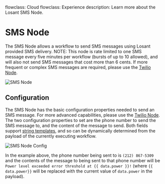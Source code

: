 flowclass: Cloud
flowclass: Experience
description: Learn more about the Losant SMS Node.

# SMS Node

The SMS Node allows a workflow to send SMS messages using Losant provided SMS delivery. NOTE: This node is rate limited to one SMS message every five minutes per workflow (bursts of up to 10 allowed), and will also not send SMS messages that cost more than 6 cents. If more frequent or complex SMS messages are required, please use the [Twilio Node](/workflows/outputs/twilio/).

![SMS Node](/images/workflows/outputs/sms-node.png "SMS Node")

## Configuration

The SMS Node has the basic configuration properties needed to send an SMS message. For more advanced capabilities, please use the [Twilio Node](/workflows/outputs/twilio/). The two configuration properties to set are the phone number to send the SMS message to, and the content of the message to send. Both fields support [string templates](/workflows/accessing-payload-data/#string-templates), and so can be dynamically determined from the payload of the currently executing workflow.

![SMS Node Config](/images/workflows/outputs/sms-node-config.png "SMS Node Config")

In the example above, the phone number being sent to is `(212) 867-5309` and the contents of the message to being sent to that phone number will be `Power level exceeded error threshold at {{ data.power }}!` (where `{{ data.power}}` will be replaced with the current value of `data.power` in the payload).

